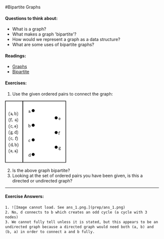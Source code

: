 #Bipartite Graphs

#### Questions to think about:

  * What is a graph?
  * What makes a graph 'bipartite'?
  * How would we represent a graph as a data structure?
  * What are some uses of bipartite graphs?

#### Readings:
  * [Graphs](http://en.wikipedia.org/wiki/Graph_%28mathematics%29)
  * [Bipartite](http://en.wikipedia.org/wiki/Bipartite_graph)

#### Exercises:

 1. Use the given ordered pairs to connect the graph:

   ![Image cannot load. See ex_1.png.](prep/ex_1.png)

 2. Is the above graph bipartite?
 3. Looking at the set of ordered pairs you have been given, is this a directed or undirected graph?



-------------------------------------------
#### Exercise Answers: 

	1. ![Image cannot load. See ans_1.png.](prep/ans_1.png)
	2. No, d connects to b which creates an odd cycle (a cycle with 3 nodes)
	3. We cannot fully tell unless it is stated, but this appears to be an undirected graph because a directed graph would need both (a, b) and (b, a) in order to connect a and b fully.

